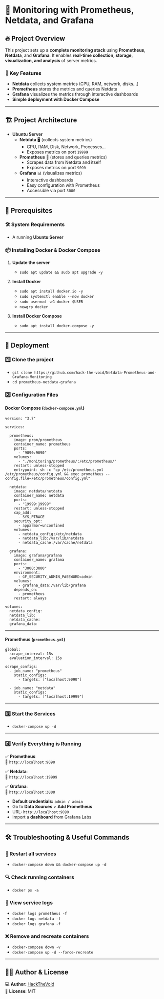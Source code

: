 
# 📌 Monitoring with Prometheus, Netdata, and Grafana  

## 🔥 Project Overview  

This project sets up a **complete monitoring stack** using **Prometheus**, **Netdata**, and **Grafana**. It enables **real-time collection, storage, visualization, and analysis** of server metrics.  

### 🚀 Key Features  

- **Netdata** collects system metrics (CPU, RAM, network, disks...)  
- **Prometheus** stores the metrics and queries Netdata  
- **Grafana** visualizes the metrics through interactive dashboards  
- **Simple deployment with Docker Compose**  

---

## 🏗 Project Architecture  

- **Ubuntu Server**  
  - **Netdata** 🖥 (collects system metrics)  
    - CPU, RAM, Disk, Network, Processes...  
    - Exposes metrics on port `19999`  
  - **Prometheus** 📡 (stores and queries metrics)  
    - Scrapes data from Netdata and itself  
    - Exposes metrics on port `9090`  
  - **Grafana** 📊 (visualizes metrics)  
    - Interactive dashboards  
    - Easy configuration with Prometheus  
    - Accessible via port `3000`  

---

## 📜 Prerequisites  

### 🛠 System Requirements  

- A running **Ubuntu Server** 

### 📦 Installing Docker & Docker Compose  

1. **Update the server**  
   - `sudo apt update && sudo apt upgrade -y`  

2. **Install Docker**  
   - `sudo apt install docker.io -y`  
   - `sudo systemctl enable --now docker`  
   - `sudo usermod -aG docker $USER`  
   - `newgrp docker`  

3. **Install Docker Compose**  
   - `sudo apt install docker-compose -y`  

---

## 🚀 Deployment  

### 1️⃣ Clone the project  

- `git clone https://github.com/hack-the-void/Netdata-Prometheus-and-Grafana-Monitoring`  
- `cd prometheus-netdata-grafana`  

### 2️⃣ Configuration Files  

#### **Docker Compose (`docker-compose.yml`)**  

    version: "3.7"  
    
    services:  
    
      prometheus:  
        image: prom/prometheus  
        container_name: prometheus  
        ports:  
          - "9090:9090"  
        volumes:  
          - "./monitoring/prometheus/:/etc/prometheus/"  
        restart: unless-stopped  
        entrypoint: sh -c "cp /etc/prometheus.yml /etc/prometheus/config.yml && exec prometheus --config.file=/etc/prometheus/config.yml"  
    
      netdata:  
        image: netdata/netdata  
        container_name: netdata  
        ports:  
          - "19999:19999"  
        restart: unless-stopped  
        cap_add:  
          - SYS_PTRACE  
        security_opt:  
          - apparmor=unconfined  
        volumes:  
          - netdata_config:/etc/netdata  
          - netdata_lib:/var/lib/netdata  
          - netdata_cache:/var/cache/netdata  
    
      grafana:  
        image: grafana/grafana  
        container_name: grafana  
        ports:  
          - "3000:3000"  
        environment:  
          - GF_SECURITY_ADMIN_PASSWORD=admin  
        volumes:  
          - grafana_data:/var/lib/grafana  
        depends_on:  
          - prometheus  
        restart: always  
    
    volumes:  
      netdata_config:  
      netdata_lib:  
      netdata_cache:  
      grafana_data:  

---

#### **Prometheus (`prometheus.yml`)**  

    global:  
      scrape_interval: 15s  
      evaluation_interval: 15s  
    
    scrape_configs:  
      - job_name: "prometheus"  
        static_configs:  
          - targets: ["localhost:9090"]  
    
      - job_name: "netdata"  
        static_configs:  
          - targets: ["localhost:19999"]  

---

### 3️⃣ Start the Services  

- `docker-compose up -d`  

---

### 4️⃣ Verify Everything is Running  

✅ **Prometheus**:  
📍 `http://localhost:9090`  

✅ **Netdata**:  
📍 `http://localhost:19999`  

✅ **Grafana**:  
📍 `http://localhost:3000`  

- **Default credentials:** `admin / admin`  
- Go to **Data Sources** > **Add Prometheus**  
- URL: `http://localhost:9090`  
- Import a **dashboard** from Grafana Labs  

---

## 🛠 Troubleshooting & Useful Commands  

### 🔄 Restart all services  

- `docker-compose down && docker-compose up -d`  

### 🔍 Check running containers  

- `docker ps -a`  

### 📜 View service logs  

- `docker logs prometheus -f`  
- `docker logs netdata -f`  
- `docker logs grafana -f`  

### ❌ Remove and recreate containers  

- `docker-compose down -v`  
- `docker-compose up -d --force-recreate`  

---

## 👨‍💻 Author & License  

💻 **Author**: [HackTheVoid](https://github.com/hack-the-void)  
📌 **License**: MIT  
